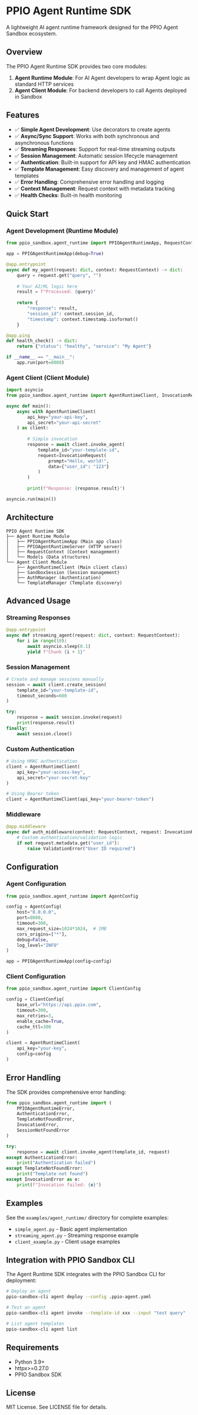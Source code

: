 # PPIO Agent Runtime SDK

A lightweight AI agent runtime framework designed for the PPIO Agent Sandbox ecosystem.

## Overview

The PPIO Agent Runtime SDK provides two core modules:

1. **Agent Runtime Module**: For AI Agent developers to wrap Agent logic as standard HTTP services
2. **Agent Client Module**: For backend developers to call Agents deployed in Sandbox

## Features

- ✅ **Simple Agent Development**: Use decorators to create agents
- ✅ **Async/Sync Support**: Works with both synchronous and asynchronous functions
- ✅ **Streaming Responses**: Support for real-time streaming outputs
- ✅ **Session Management**: Automatic session lifecycle management
- ✅ **Authentication**: Built-in support for API key and HMAC authentication
- ✅ **Template Management**: Easy discovery and management of agent templates
- ✅ **Error Handling**: Comprehensive error handling and logging
- ✅ **Context Management**: Request context with metadata tracking
- ✅ **Health Checks**: Built-in health monitoring

## Quick Start

### Agent Development (Runtime Module)

```python
from ppio_sandbox.agent_runtime import PPIOAgentRuntimeApp, RequestContext

app = PPIOAgentRuntimeApp(debug=True)

@app.entrypoint
async def my_agent(request: dict, context: RequestContext) -> dict:
    query = request.get("query", "")
    
    # Your AI/ML logic here
    result = f"Processed: {query}"
    
    return {
        "response": result,
        "session_id": context.session_id,
        "timestamp": context.timestamp.isoformat()
    }

@app.ping
def health_check() -> dict:
    return {"status": "healthy", "service": "My Agent"}

if __name__ == "__main__":
    app.run(port=8080)
```

### Agent Client (Client Module)

```python
import asyncio
from ppio_sandbox.agent_runtime import AgentRuntimeClient, InvocationRequest

async def main():
    async with AgentRuntimeClient(
        api_key="your-api-key",
        api_secret="your-api-secret"
    ) as client:
        
        # Simple invocation
        response = await client.invoke_agent(
            template_id="your-template-id",
            request=InvocationRequest(
                prompt="Hello, world!",
                data={"user_id": "123"}
            )
        )
        
        print(f"Response: {response.result}")

asyncio.run(main())
```

## Architecture

```
PPIO Agent Runtime SDK
├── Agent Runtime Module
│   ├── PPIOAgentRuntimeApp (Main app class)
│   ├── PPIOAgentRuntimeServer (HTTP server)
│   ├── RequestContext (Context management)
│   └── Models (Data structures)
└── Agent Client Module
    ├── AgentRuntimeClient (Main client class)
    ├── SandboxSession (Session management)
    ├── AuthManager (Authentication)
    └── TemplateManager (Template discovery)
```

## Advanced Usage

### Streaming Responses

```python
@app.entrypoint
async def streaming_agent(request: dict, context: RequestContext):
    for i in range(10):
        await asyncio.sleep(0.1)
        yield f"Chunk {i + 1}"
```

### Session Management

```python
# Create and manage sessions manually
session = await client.create_session(
    template_id="your-template-id",
    timeout_seconds=600
)

try:
    response = await session.invoke(request)
    print(response.result)
finally:
    await session.close()
```

### Custom Authentication

```python
# Using HMAC authentication
client = AgentRuntimeClient(
    api_key="your-access-key",
    api_secret="your-secret-key"
)

# Using Bearer token
client = AgentRuntimeClient(api_key="your-bearer-token")
```

### Middleware

```python
@app.middleware
async def auth_middleware(context: RequestContext, request: InvocationRequest):
    # Custom authentication/validation logic
    if not request.metadata.get("user_id"):
        raise ValidationError("User ID required")
```

## Configuration

### Agent Configuration

```python
from ppio_sandbox.agent_runtime import AgentConfig

config = AgentConfig(
    host="0.0.0.0",
    port=8080,
    timeout=300,
    max_request_size=1024*1024,  # 1MB
    cors_origins=["*"],
    debug=False,
    log_level="INFO"
)

app = PPIOAgentRuntimeApp(config=config)
```

### Client Configuration

```python
from ppio_sandbox.agent_runtime import ClientConfig

config = ClientConfig(
    base_url="https://api.ppio.com",
    timeout=300,
    max_retries=3,
    enable_cache=True,
    cache_ttl=300
)

client = AgentRuntimeClient(
    api_key="your-key",
    config=config
)
```

## Error Handling

The SDK provides comprehensive error handling:

```python
from ppio_sandbox.agent_runtime import (
    PPIOAgentRuntimeError,
    AuthenticationError,
    TemplateNotFoundError,
    InvocationError,
    SessionNotFoundError
)

try:
    response = await client.invoke_agent(template_id, request)
except AuthenticationError:
    print("Authentication failed")
except TemplateNotFoundError:
    print("Template not found")
except InvocationError as e:
    print(f"Invocation failed: {e}")
```

## Examples

See the `examples/agent_runtime/` directory for complete examples:

- `simple_agent.py` - Basic agent implementation
- `streaming_agent.py` - Streaming response example
- `client_example.py` - Client usage examples

## Integration with PPIO Sandbox CLI

The Agent Runtime SDK integrates with the PPIO Sandbox CLI for deployment:

```bash
# Deploy an agent
ppio-sandbox-cli agent deploy --config .ppio-agent.yaml

# Test an agent
ppio-sandbox-cli agent invoke --template-id xxx --input "test query"

# List agent templates
ppio-sandbox-cli agent list
```

## Requirements

- Python 3.9+
- httpx>=0.27.0
- PPIO Sandbox SDK

## License

MIT License. See LICENSE file for details.
